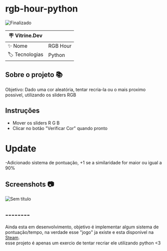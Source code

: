 # rgb-hour-python

![Finalizado](http://img.shields.io/static/v1?label=STATUS&message=FINALIZADO&color=GREEN&style=for-the-badge)

| :placard: Vitrine.Dev |     |
| -------------         | --- |
| :sparkles: Nome       | RGB Hour
| :label: Tecnologias   | Python

<!-- Capa da Vitrine.dev-->

## Sobre o projeto 📚

<p>
  Objetivo: Dado uma cor aleatória, tentar recria-la ou o mais proximo possivel, utilizando os sliders RGB 
</p>

## Instruções

- Mover os sliders R G B
- Clicar no botão "Verificar Cor" quando pronto

# Update
-Adicionado sistema de pontuação, +1 se a similaridade for maior ou igual a 90%

## Screenshots 📷
![Sem título](https://github.com/wesleyfuchs/rgb-rush-python/assets/55562529/2abad2ce-fffc-447a-b624-3dc3339553f7)

## --------

Ainda esta em desenvolvimento, objetivo é implementar algum sistema de pontuação/tempo, na verdade esse "jogo" ja existe e esta disponivel na [Steam](https://store.steampowered.com/app/1952760/RGB_Rush/). </br>
esse projeto é apenas um exercio de tentar recriar ele utilizando python <3


